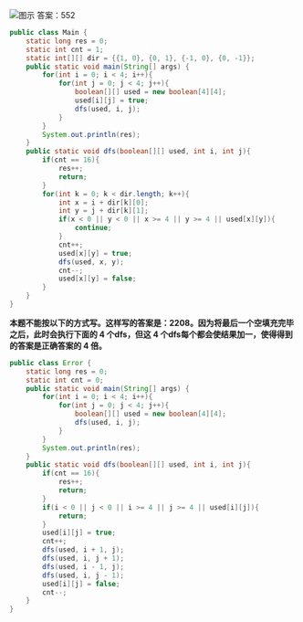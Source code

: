 

![图示](https://img-blog.csdnimg.cn/20210519180131863.png?x-oss-process=image/watermark,type_ZmFuZ3poZW5naGVpdGk,shadow_10,text_aHR0cHM6Ly9ibG9nLmNzZG4ubmV0L3dlaXhpbl80NjQ5NzUwMw==,size_16,color_FFFFFF,t_70)
答案：552

```java
public class Main {
    static long res = 0;
    static int cnt = 1;
    static int[][] dir = {{1, 0}, {0, 1}, {-1, 0}, {0, -1}};
    public static void main(String[] args) {
        for(int i = 0; i < 4; i++){
            for(int j = 0; j < 4; j++){
                boolean[][] used = new boolean[4][4];
                used[i][j] = true;
                dfs(used, i, j);
            }
        }
        System.out.println(res);
    }
    public static void dfs(boolean[][] used, int i, int j){
        if(cnt == 16){
            res++;
            return;
        }
        for(int k = 0; k < dir.length; k++){
            int x = i + dir[k][0];
            int y = j + dir[k][1];
            if(x < 0 || y < 0 || x >= 4 || y >= 4 || used[x][y]){
                continue;
            }
            cnt++;
            used[x][y] = true;
            dfs(used, x, y);
            cnt--;
            used[x][y] = false;
        }
    }
}
```
**本题不能按以下的方式写。这样写的答案是：2208。因为将最后一个空填充完毕之后，此时会执行下面的 4 个dfs，但这 4 个dfs每个都会使结果加一，使得得到的答案是正确答案的 4 倍。**
```java
public class Error {
    static long res = 0;
    static int cnt = 0;
    public static void main(String[] args) {
        for(int i = 0; i < 4; i++){
            for(int j = 0; j < 4; j++){
                boolean[][] used = new boolean[4][4];
                dfs(used, i, j);
            }
        }
        System.out.println(res);
    }
    public static void dfs(boolean[][] used, int i, int j){
        if(cnt == 16){
            res++;
            return;
        }
        if(i < 0 || j < 0 || i >= 4 || j >= 4 || used[i][j]){
            return;
        }
        used[i][j] = true;
        cnt++;
        dfs(used, i + 1, j);
        dfs(used, i, j + 1);
        dfs(used, i - 1, j);
        dfs(used, i, j - 1);
        used[i][j] = false;
        cnt--;
    }
}
```